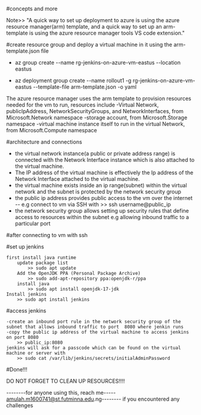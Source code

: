 
#concepts and more

Note>> "A quick way to set up deployment to azure is using the azure resource manager(arm) template, and a quick way to set up an arm-template is using 
the azure resource manager tools VS code extension."

#create resource group and deploy a virtual machine in it using the arm-template.json file

- az group create --name rg-jenkins-on-azure-vm-eastus --location eastus

- az deployment group create --name rollout1 -g rg-jenkins-on-azure-vm-eastus --template-file arm-template.json -o yaml

The azure resource manager uses the arm template to provision resources needed for the vm to run, resources include
-Virtual Network, publicIpAddress, NetworkSecurityGroups, and NetworkInterfaces, from Microsoft.Network namespace
-storage account, from Microsoft.Storage namespace
-virtual machine instance itself to run in the virtual Network, from Microsoft.Compute namespace

#architecture and connections

- the virtual network instance(a public or private address range) is connected with the Network Interface instance which is also attached to the virtual machine.
- The IP address of the virtual machine is effectively the Ip address of the Network Interface attached to the virtual machine.
- the virtual machine exists inside an ip range(subnet) within  the virtual network and the subnet is protected by the network security group
- the public ip address provides public access to the vm over the internet
    -- e.g connect to vm via SSH with >> ssh username@public_ip
- the network security group allows setting up security rules that define access to resources within the subnet e.g allowing inbound traffic to 
  a particular port
    
#after connecting to vm with ssh

#set up jenkins

    first install java runtime
        update package list
            >> sudo apt update
        Add the OpenJDK PPA (Personal Package Archive)
            >> sudo add-apt-repository ppa:openjdk-r/ppa
        install java
            >> sudo apt install openjdk-17-jdk
    Install jenkins
        >> sudo apt install jenkins
#access jenkins

    -create an inbound port rule in the network security group of the subnet that allows inbound traffic to port  8080 where jenkin runs
    -copy the public ip address of the virtual machine to access jenkins on port 8080
        >> public_ip:8080
    jenkins will ask for a passcode which can be found on the virtual machine or server with
        >> sudo cat /var/lib/jenkins/secrets/initialAdminPassword

#Done!!! 

DO NOT FORGET TO CLEAN UP RESOURCES!!!!






--------for anyone using this, reach me----- amulah.m1600741@st.futminna.edu.ng-------- if you encountered any challenges

    


